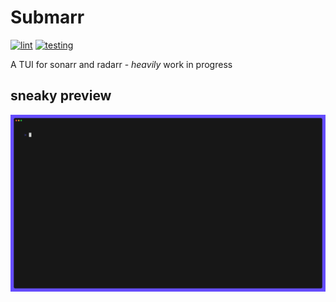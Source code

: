 # Submarr
[![lint](https://github.com/jon4hz/submarr/actions/workflows/lint.yml/badge.svg)](https://github.com/jon4hz/submarr/actions/workflows/lint.yml)
[![testing](https://github.com/jon4hz/submarr/actions/workflows/testing.yml/badge.svg)](https://github.com/jon4hz/submarr/actions/workflows/testing.yml)

A TUI for sonarr and radarr - _heavily_ work in progress

## sneaky preview

![sonarr-demo](./demo/sonarr_demo.gif)
